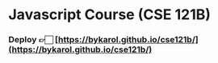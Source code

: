 # Javascript Course (CSE 121B)
### Deploy 👉🏻 [https://bykarol.github.io/cse121b/](https://bykarol.github.io/cse121b/)
